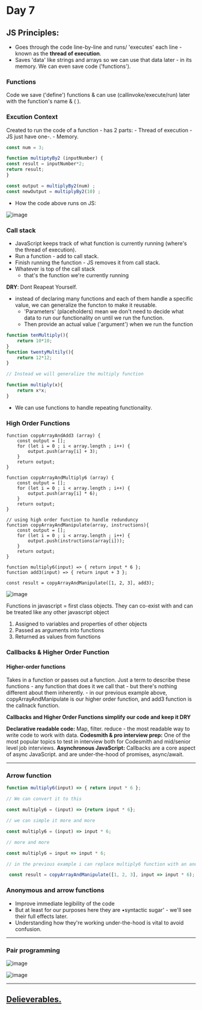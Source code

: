 <h1>Day 7</h1>

<h2>JS Principles:</h2>

- Goes through the code line-by-line and runs/ 'executes' each line - known as the **thread of execution**.
- Saves 'data' like strings and arrays so we can use that data later - in its memory. We can even save code ('functions').

<h3>Functions</h3>
Code we save ('define') functions & can use (callinvoke/execute/run) later with the function's name & ( ).

<h3>Excution Context</h3>
Created to run the code of a function - has 2 parts:
- Thread of execution -JS just have one-.
- Memory.

```javascript
const num = 3;

function multiptyBy2 (inputNumber) {
const result = inputNumber*2;
return result;
}

const output = multiplyBy2(num) ;
const newOutput = multiplyBy2(10) ;
```

- How the code above runs on JS:

![image](https://github.com/AymanAttili/Mastering-JavaScript-in-20-Days/assets/96499629/1cb00510-869c-4194-9c9b-a3e0c1c58817)

<h3>Call stack</h3>

- JavaScript keeps track of what function is currently running (where's the thread of execution).
- Run a function - add to call stack.
- Finish running the function - JS removes it from call stack.
- Whatever is top of the call stack
  - that's the function we're currently running


**DRY**: Dont Reapeat Yourself.
- instead of declaring many functions and each of them handle a specific value, we can generalize the functon to make it reusable.
    - 'Parameters' (placeholders) mean we don't need to decide what       data to run our functionality on until we run the function.
    - Then provide an actual value ('argument') when we run the           function
```javascript
function tenMultiply(){
    return 10*10;
}
function twentyMultily(){
    return 12*12;
}

// Instead we will generalize the multiply function

function multiply(x){
    return x*x;
}
```
- We can use functions to handle repeating functionality.

<h3>High Order Functions</h3>

```javascrit
function copyArrayAndAdd3 (array) {
    const output = [];
    for (let i = 0 ; i < array.length ; i++) {
        output.push(array[i] + 3);
    }
    return output;
}

function copyArrayAndMultiply6 (array) {
    const output = [];
    for (let i = 0 ; i < array.length ; i++) {
        output.push(array[i] * 6);
    }
    return output;
}

// using high order function to handle redunduncy
function copyArrayAndManipulate(array, instructions){
    const output = [];
    for (let i = 0 ; i < array.length ; i++) {
        output.push(instructions(array[i]));
    }
    return output;
}

function multiply6(input) => { return input * 6 };
function add3(input) => { return input + 3 };

const result = copyArrayAndManipulate([1, 2, 3], add3);
```
![image](https://github.com/AymanAttili/Mastering-JavaScript-in-20-Days/assets/96499629/a702f907-45b7-4a30-a876-c598442feb72)


Functions in javascript = first class objects.
They can co-exist with and can be treated like any other javascript object
1. Assigned to variables and properties of other objects
2. Passed as arguments into functions
3. Returned as values from functions

<h3>Callbacks & Higher Order Function</h3>

<h4>Higher-order functions</h4>
Takes in a function or passes out a function.
Just a term to describe these functions - any function that does it we call that - but there's nothing different about them inherently.
- in our previous example above, copyArrayAndManipulate is our higher order function, and add3 function is the callnack function.

**Callbacks and Higher Order Functions simplify our code and keep it DRY**

**Declarative readable code:** Map, filter. reduce - the most readable way to write code to work with data.
**Codesmith & pro interview prep:** One of the most popular topics to test in interview both for Codesmith and mid/senior level job interviews.
**Asynchronous JavaScript:** Callbacks are a core aspect of async JavaScript. and are under-the-hood of promises, async/await.

<hr>

<h3>Arrow function</h3>

```javascript
function multiply6(input) => { return input * 6 };

// We can convert it to this

const multiply6 = (input) => {return input * 6};

// we can simple it more and more

const multiply6 = (input) => input * 6;

// more and more

const multiply6 = input => input * 6;

// in the previous example i can replace multiply6 function with an anonymous function

 const result = copyArrayAndManipulate([1, 2, 3], input => input * 6); // this will be equal to copyArrayAndManipulate([1, 2, 3], multiply6);
```

<h3>Anonymous and arrow functions</h3>

- Improve immediate legibility of the code
- But at least for our purposes here they are •syntactic sugar' - we'll see their full effects later.
- Understanding how they're working under-the-hood is vital to avoid confusion.

<hr>

<h3>Pair programming</h3>

![image](https://github.com/AymanAttili/Mastering-JavaScript-in-20-Days/assets/96499629/525b17fe-b621-4cde-a4c7-4568e7b3c1b0)

![image](https://github.com/AymanAttili/Mastering-JavaScript-in-20-Days/assets/96499629/84b28e1e-b88d-4be2-8abc-487d9d5d7228)

<hr>

## [Delieverables.](https://github.com/AymanAttili/Mastering-JavaScript-in-20-Days/blob/main/Delieverables/Day7.md)
